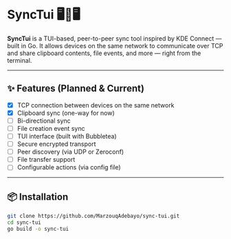 # SyncTui 🖥️🔄🖥️

**SyncTui** is a TUI-based, peer-to-peer sync tool inspired by KDE Connect —
built in Go. It allows devices on the same network to communicate over TCP and
share clipboard contents, file events, and more — right from the terminal.

---

## ✨ Features (Planned & Current)

- [x] TCP connection between devices on the same network
- [x] Clipboard sync (one-way for now)
- [ ] Bi-directional sync
- [ ] File creation event sync
- [ ] TUI interface (built with Bubbletea)
- [ ] Secure encrypted transport
- [ ] Peer discovery (via UDP or Zeroconf)
- [ ] File transfer support
- [ ] Configurable actions (via config file)

---

## 📦 Installation

```bash
git clone https://github.com/MarzouqAdebayo/sync-tui.git
cd sync-tui
go build -o sync-tui
```
